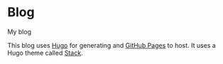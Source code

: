 # Blog
My blog

This blog uses [Hugo](https://gohugo.io/) for generating and [GitHub Pages](https://pages.github.com/) to host. It uses a Hugo theme called [Stack](https://github.com/CaiJimmy/hugo-theme-stack).
